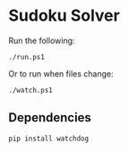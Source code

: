 # Sudoku Solver

Run the following:

`./run.ps1`

Or to run when files change:

`./watch.ps1`

## Dependencies

```
pip install watchdog
```